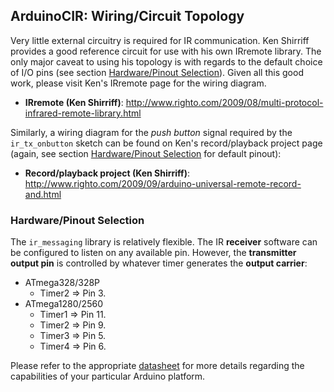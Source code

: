 ## ArduinoCIR: Wiring/Circuit Topology

Very little external circuitry is required for IR communication.  Ken Shirriff provides a good reference circuit for use with his own IRremote library.  The only major caveat to using his topology is with regards to the default choice of I/O pins (see section [Hardware/Pinout Selection](#HWPinout)).  Given all this good work, please visit Ken's IRremote page for the wiring diagram.

 - **IRremote (Ken Shirriff)**: <http://www.righto.com/2009/08/multi-protocol-infrared-remote-library.html>

Similarly, a wiring diagram for the *push button* signal required by the `ir_tx_onbutton` sketch can be found on Ken's record/playback project page (again, see section [Hardware/Pinout Selection](#HWPinout) for default pinout):

 - **Record/playback project (Ken Shirriff)**: <http://www.righto.com/2009/09/arduino-universal-remote-record-and.html>

<a name="HWPinout"></a>
### Hardware/Pinout Selection

The `ir_messaging` library is relatively flexible.  The IR **receiver** software can be configured to listen on any available pin.  However, the **transmitter output pin** is controlled by whatever timer generates the **output carrier**:

 - ATmega328/328P
   - Timer2 &rArr; Pin 3.
 - ATmega1280/2560
   - Timer1 &rArr; Pin 11.
   - Timer2 &rArr; Pin 9.
   - Timer3 &rArr; Pin 5.
   - Timer4 &rArr; Pin 6.

Please refer to the appropriate [datasheet](resources_ack.md#Datasheets) for more details regarding the capabilities of your particular Arduino platform.

